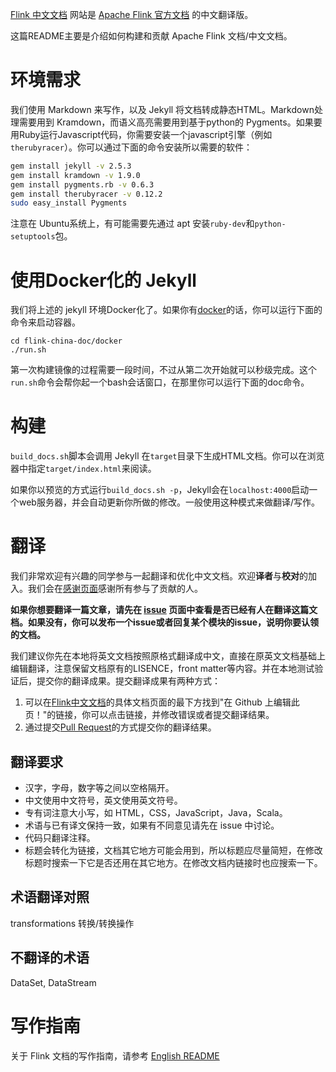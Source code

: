 [Flink 中文文档](http://doc.flink-china.org) 网站是 [Apache Flink 官方文档](https://ci.apache.org/projects/flink/flink-docs-master/) 的中文翻译版。

这篇README主要是介绍如何构建和贡献 Apache Flink 文档/中文文档。

# 环境需求

我们使用 Markdown 来写作，以及 Jekyll 将文档转成静态HTML。Markdown处理需要用到 Kramdown，而语义高亮需要用到基于python的 Pygments。如果要用Ruby运行Javascript代码，你需要安装一个javascript引擎（例如 `therubyracer`）。你可以通过下面的命令安装所以需要的软件：

```bash
gem install jekyll -v 2.5.3
gem install kramdown -v 1.9.0
gem install pygments.rb -v 0.6.3
gem install therubyracer -v 0.12.2
sudo easy_install Pygments
```

注意在 Ubuntu系统上，有可能需要先通过 apt 安装`ruby-dev`和`python-setuptools`包。

# 使用Docker化的 Jekyll

我们将上述的 jekyll 环境Docker化了。如果你有[docker](https://docs.docker.com/)的话，你可以运行下面的命令来启动容器。

```
cd flink-china-doc/docker
./run.sh
```

第一次构建镜像的过程需要一段时间，不过从第二次开始就可以秒级完成。这个`run.sh`命令会帮你起一个bash会话窗口，在那里你可以运行下面的doc命令。

# 构建

`build_docs.sh`脚本会调用 Jekyll 在`target`目录下生成HTML文档。你可以在浏览器中指定`target/index.html`来阅读。

如果你以预览的方式运行`build_docs.sh -p`，Jekyll会在`localhost:4000`启动一个web服务器，并会自动更新你所做的修改。一般使用这种模式来做翻译/写作。


# 翻译

我们非常欢迎有兴趣的同学参与一起翻译和优化中文文档。欢迎**译者**与**校对**的加入。我们会在[感谢页面](http://doc.flink-china.org/about/#thanks)感谢所有参与了贡献的人。

**如果你想要翻译一篇文章，请先在 [issue](https://github.com/flink-china/flink-china-doc/issues) 页面中查看是否已经有人在翻译这篇文档。如果没有，你可以发布一个issue或者回复某个模块的issue，说明你要认领的文档。**

我们建议你先在本地将英文文档按照原格式翻译成中文，直接在原英文文档基础上编辑翻译，注意保留文档原有的LISENCE，front matter等内容。并在本地测试验证后，提交你的翻译成果。提交翻译成果有两种方式：

1. 可以在[Flink中文文档](http://doc.flink-china.org)的具体文档页面的最下方找到"在 Github 上编辑此页！"的链接，你可以点击链接，并修改错误或者提交翻译结果。
2. 通过提交[Pull Request](https://help.github.com/articles/using-pull-requests/)的方式提交你的翻译结果。


## 翻译要求

- 汉字，字母，数字等之间以空格隔开。
- 中文使用中文符号，英文使用英文符号。
- 专有词注意大小写，如 HTML，CSS，JavaScript，Java，Scala。
- 术语与已有译文保持一致，如果有不同意见请先在 issue 中讨论。
- 代码只翻译注释。
- 标题会转化为链接，文档其它地方可能会用到，所以标题应尽量简短，在修改标题时搜索一下它是否还用在其它地方。在修改文档内链接时也应搜索一下。


## 术语翻译对照

transformations 转换/转换操作

## 不翻译的术语

DataSet, DataStream


# 写作指南

关于 Flink 文档的写作指南，请参考 [English README](https://github.com/flink-china/flink-china-doc/blob/master/README_EN.md#contribute)

